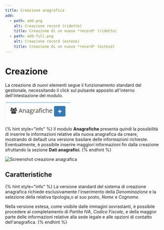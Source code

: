 ```yaml
---
title: Creazione anagrafica
add:
  - path: add.png
    alt: Creazione record (ridotto)
    title: Creazione di un nuovo *record* (ridotto)
  - path: add-full.png
    alt: Creazione record (esteso)
    title: Creazione di un nuovo *record* (esteso)
---
```


# Creazione

La creazione di nuovi elementi segue il funzionamento standard del gestionale, necessitando il click sul pulsante apposito all'interno dell'intestazione del modulo.

![Creazione anagrafica](../../.gitbook/assets/AggiungereAnagrafiche.PNG)

{% hint style="info" %}
Il modulo **Anagrafiche** presenta quindi la possibilità di inserire le informazioni relative alla nuova anagrafica da creare, mostrando di default una versione basilare delle informazioni richieste. Eventualmente, è possibile inserire maggiori informazioni fin dalla creazione sfruttando la sezione **Dati anagrafici**.
{% endhint %}

![Screenshot creazione anagrafica](https://firebasestorage.googleapis.com/v0/b/gitbook-x-prod.appspot.com/o/spaces%2F-LZJeLg23eVDvrCv74U7-887967055%2Fuploads%2Fy38a1Fa25wCrAzwYmkRX%2Ffile.png?alt=media)

## Caratteristiche

{% hint style="info" %}
La versione standard del sistema di creazione anagrafica richiede esclusivamente l'inserimento della _Denominazione_ e la selezione della relativa tipologia,o al suo posto, _Nome_ e _Cognome_.

Nella versione estesa, come visibile dalle immagini sovrastanti, è possibile procedere al completamento di _Partita IVA_, _Codice Fiscale_, e della maggior parte delle informazioni relative alla sede legale e alle opzioni di contatto dell'anagrafica.
{% endhint %}
